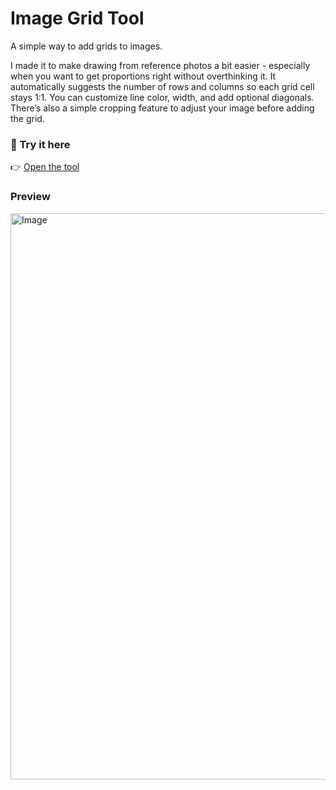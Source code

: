 # Image Grid Tool

A simple way to add grids to images.

I made it to make drawing from reference photos a bit easier - especially when you want to get proportions right without overthinking it.
It automatically suggests the number of rows and columns so each grid cell stays 1:1. You can customize line color, width, and add optional diagonals. There’s also a simple cropping feature to adjust your image before adding the grid.

### 🔗 Try it here

👉 [Open the tool](https://zazzik1.github.io/image-grid-tool/)

### Preview

<img width="1919" height="906" alt="Image" src="https://github.com/user-attachments/assets/d24298a1-779e-4388-a9ef-5be4e814a8be" />
